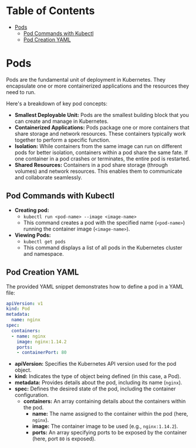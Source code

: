 # Table of Contents

- [Pods](#pods)
	- [Pod Commands with Kubectl](#pod-commands-with-kubectl)
	- [Pod Creation YAML](#pod-creation-yaml)

# Pods

Pods are the fundamental unit of deployment in Kubernetes. They encapsulate one or more containerized applications and the resources they need to run.

Here's a breakdown of key pod concepts:

- **Smallest Deployable Unit:** Pods are the smallest building block that you can create and manage in Kubernetes.
- **Containerized Applications:** Pods package one or more containers that share storage and network resources. These containers typically work together to perform a specific function.
- **Isolation:** While containers from the same image can run on different pods for better isolation, containers within a pod share the same fate. If one container in a pod crashes or terminates, the entire pod is restarted.
- **Shared Resources:** Containers in a pod share storage (through volumes) and network resources. This enables them to communicate and collaborate seamlessly.

## Pod Commands with Kubectl

- **Creating pod:**
	- `kubectl run <pod-name> --image <image-name>`
    - This command creates a pod with the specified name (`<pod-name>`) running the container image (`<image-name>`).
- **Viewing Pods:**
    - `kubectl get pods`
    - This command displays a list of all pods in the Kubernetes cluster and namespace.

## Pod Creation YAML

The provided YAML snippet demonstrates how to define a pod in a YAML file:

```yaml
apiVersion: v1
kind: Pod
metadata:
  name: nginx
spec:
  containers:
  - name: nginx
    image: nginx:1.14.2
    ports:
    - containerPort: 80
```

- **apiVersion:** Specifies the Kubernetes API version used for the pod object.
- **kind:** Indicates the type of object being defined (in this case, a Pod).
- **metadata:** Provides details about the pod, including its name (`nginx`).
- **spec:** Defines the desired state of the pod, including the container configuration.
    - **containers:** An array containing details about the containers within the pod.
        - **name:** The name assigned to the container within the pod (here, `nginx`).
        - **image:** The container image to be used (e.g., `nginx:1.14.2`).
        - **ports:** An array specifying ports to be exposed by the container (here, port `80` is exposed).